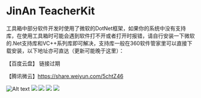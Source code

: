 # JinAn TeacherKit

工具箱中部分软件开发时使用了微软的DotNet框架，如果你的系统中没有支持库，在使用工具箱时可能会遇到软件打不开或者打开时报错，请自行安装一下微软的.Net支持库和VC++系列库即可解决，支持库一般在360软件管家里可以直接下载安装，以下地址亦可直达（更新可能晚于这里）：
 
 【百度云盘】 链接过期

 【腾讯微云】https://share.weiyun.com/5chtZ46


![Alt text](https://github.com/G00dChina/TeacherKit/blob/master/Files/01.jpg)
![](https://github.com/G00dChina/TeacherKit/blob/master/Files/02.jpg)
![](https://github.com/G00dChina/TeacherKit/blob/master/Files/03.jpg)
![](https://github.com/G00dChina/TeacherKit/blob/master/Files/04.jpg)
![](https://github.com/G00dChina/TeacherKit/blob/master/structure.png)
